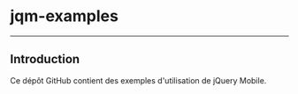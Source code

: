 # jqm-examples #
----------
## Introduction ##
Ce dépôt GitHub contient des exemples d'utilisation de jQuery Mobile.


